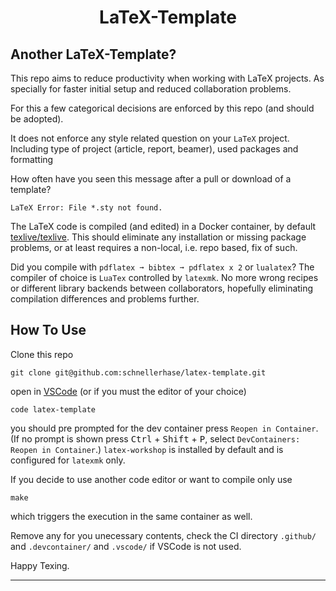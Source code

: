 <h1 align="center">
  LaTeX-Template
</h1>

## Another LaTeX-Template?
This repo aims to reduce productivity when working with LaTeX projects.
As specially for faster initial setup and reduced collaboration problems.

For this a few categorical decisions are enforced by this repo (and should be adopted).

It does not enforce any style related question on your `LaTeX` project.
Including type of project (article, report, beamer), used packages and formatting 

How often have you seen this message after a pull or download of a template?
``` 
LaTeX Error: File *.sty not found.
```
The LaTeX code is compiled (and edited) in a Docker container, by default [texlive/texlive](https://hub.docker.com/r/texlive/texlive).
This should eliminate any installation or missing package problems, or at least requires a non-local, i.e. repo based, fix of such.

Did you compile with `pdflatex ➞ bibtex ➞ pdflatex x 2` or `lualatex`?
The compiler of choice is `LuaTex` controlled by `latexmk`.
No more wrong recipes or different library backends between collaborators, hopefully eliminating compilation differences and problems further.

## How To Use
Clone this repo
```
git clone git@github.com:schnellerhase/latex-template.git
```
open in [VSCode](https://github.com/microsoft/vscode) (or if you must the editor of your choice)
```
code latex-template
```
you should pre prompted for the dev container press `Reopen in Container`.
(If no prompt is shown press <kbd>Ctrl</kbd> + <kbd>Shift</kbd> + <kbd>P</kbd>, select `DevContainers: Reopen in Container`.)
`latex-workshop` is installed by default and is configured for `latexmk` only.

If you decide to use another code editor or want to compile only use 
```
make
```
which triggers the execution in the same container as well.

Remove any for you unecessary contents, check the CI directory `.github/` and `.devcontainer/` and `.vscode/` if VSCode is not used.

Happy Texing.

---

